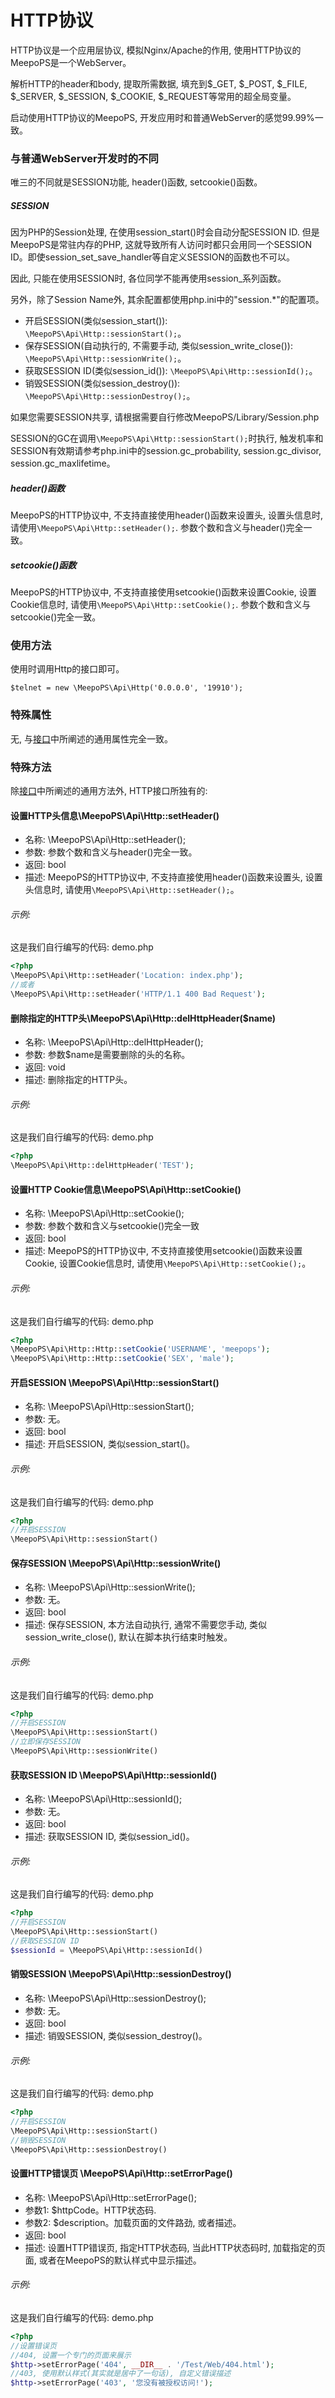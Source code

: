 # HTTP协议

HTTP协议是一个应用层协议, 模拟Nginx/Apache的作用, 使用HTTP协议的MeepoPS是一个WebServer。

解析HTTP的header和body, 提取所需数据, 填充到$_GET, $_POST, $_FILE, $_SERVER, $_SESSION, $_COOKIE, $_REQUEST等常用的超全局变量。

启动使用HTTP协议的MeepoPS, 开发应用时和普通WebServer的感觉99.99%一致。

### 与普通WebServer开发时的不同

唯三的不同就是SESSION功能, header()函数, setcookie()函数。

##### SESSION
因为PHP的Session处理, 在使用session_start()时会自动分配SESSION ID. 但是MeepoPS是常驻内存的PHP, 这就导致所有人访问时都只会用同一个SESSION ID。即使session_set_save_handler等自定义SESSION的函数也不可以。

因此, 只能在使用SESSION时, 各位同学不能再使用session_系列函数。

另外，除了Session Name外, 其余配置都使用php.ini中的"session.*"的配置项。

- 开启SESSION(类似session_start()): `\MeepoPS\Api\Http::sessionStart();`。
- 保存SESSION(自动执行的, 不需要手动, 类似session_write_close()): `\MeepoPS\Api\Http::sessionWrite();`。
- 获取SESSION ID(类似session_id()): `\MeepoPS\Api\Http::sessionId();`。
- 销毁SESSION(类似session_destroy()): `\MeepoPS\Api\Http::sessionDestroy();`。

如果您需要SESSION共享, 请根据需要自行修改MeepoPS/Library/Session.php

SESSION的GC在调用`\MeepoPS\Api\Http::sessionStart();`时执行, 触发机率和SESSION有效期请参考php.ini中的session.gc_probability, session.gc_divisor, session.gc_maxlifetime。

##### header()函数
MeepoPS的HTTP协议中, 不支持直接使用header()函数来设置头, 设置头信息时, 请使用`\MeepoPS\Api\Http::setHeader();`. 参数个数和含义与header()完全一致。

##### setcookie()函数
MeepoPS的HTTP协议中, 不支持直接使用setcookie()函数来设置Cookie, 设置Cookie信息时, 请使用```\MeepoPS\Api\Http::setCookie();```. 参数个数和含义与setcookie()完全一致。

### 使用方法
使用时调用Http的接口即可。
```
$telnet = new \MeepoPS\Api\Http('0.0.0.0', '19910');
```

### 特殊属性
无, 与[接口](../3-api)中所阐述的通用属性完全一致。

### 特殊方法
除[接口](../3-api)中所阐述的通用方法外, HTTP接口所独有的:

#### 设置HTTP头信息\MeepoPS\Api\Http::setHeader()
- 名称: \MeepoPS\Api\Http::setHeader();
- 参数: 参数个数和含义与header()完全一致。
- 返回: bool 
- 描述: MeepoPS的HTTP协议中, 不支持直接使用header()函数来设置头, 设置头信息时, 请使用`\MeepoPS\Api\Http::setHeader();`。
###### 示例:
这是我们自行编写的代码: demo.php
```php
<?php
\MeepoPS\Api\Http::setHeader('Location: index.php');
//或者
\MeepoPS\Api\Http::setHeader('HTTP/1.1 400 Bad Request');
```

#### 删除指定的HTTP头\MeepoPS\Api\Http::delHttpHeader($name)
- 名称: \MeepoPS\Api\Http::delHttpHeader();
- 参数: 参数$name是需要删除的头的名称。
- 返回: void 
- 描述: 删除指定的HTTP头。
###### 示例:
这是我们自行编写的代码: demo.php
```php
<?php
\MeepoPS\Api\Http::delHttpHeader('TEST');
```

#### 设置HTTP Cookie信息\MeepoPS\Api\Http::setCookie()
- 名称: \MeepoPS\Api\Http::setCookie();
- 参数: 参数个数和含义与setcookie()完全一致
- 返回: bool 
- 描述: MeepoPS的HTTP协议中, 不支持直接使用setcookie()函数来设置Cookie, 设置Cookie信息时, 请使用`\MeepoPS\Api\Http::setCookie();`。
###### 示例:
这是我们自行编写的代码: demo.php
```php
<?php
\MeepoPS\Api\Http::Http::setCookie('USERNAME', 'meepops');
\MeepoPS\Api\Http::Http::setCookie('SEX', 'male');
```

#### 开启SESSION \MeepoPS\Api\Http::sessionStart()
- 名称: \MeepoPS\Api\Http::sessionStart();
- 参数: 无。
- 返回: bool 
- 描述: 开启SESSION, 类似session_start()。
###### 示例:
这是我们自行编写的代码: demo.php
```php
<?php
//开启SESSION
\MeepoPS\Api\Http::sessionStart()
```

#### 保存SESSION \MeepoPS\Api\Http::sessionWrite()
- 名称: \MeepoPS\Api\Http::sessionWrite();
- 参数: 无。
- 返回: bool 
- 描述: 保存SESSION, 本方法自动执行, 通常不需要您手动, 类似session_write_close(), 默认在脚本执行结束时触发。
###### 示例:
这是我们自行编写的代码: demo.php
```php
<?php
//开启SESSION
\MeepoPS\Api\Http::sessionStart()
//立即保存SESSION
\MeepoPS\Api\Http::sessionWrite()
```

#### 获取SESSION ID \MeepoPS\Api\Http::sessionId()
- 名称: \MeepoPS\Api\Http::sessionId();
- 参数: 无。
- 返回: bool 
- 描述: 获取SESSION ID, 类似session_id()。
###### 示例:
这是我们自行编写的代码: demo.php
```php
<?php
//开启SESSION
\MeepoPS\Api\Http::sessionStart()
//获取SESSION ID
$sessionId = \MeepoPS\Api\Http::sessionId()
```

#### 销毁SESSION \MeepoPS\Api\Http::sessionDestroy()
- 名称: \MeepoPS\Api\Http::sessionDestroy();
- 参数: 无。
- 返回: bool 
- 描述: 销毁SESSION, 类似session_destroy()。
###### 示例:
这是我们自行编写的代码: demo.php
```php
<?php
//开启SESSION
\MeepoPS\Api\Http::sessionStart()
//销毁SESSION
\MeepoPS\Api\Http::sessionDestroy()
```
 
#### 设置HTTP错误页 \MeepoPS\Api\Http::setErrorPage()
- 名称: \MeepoPS\Api\Http::setErrorPage();
- 参数1: $httpCode。HTTP状态码.
- 参数2: $description。加载页面的文件路劲, 或者描述。
- 返回: bool 
- 描述: 设置HTTP错误页, 指定HTTP状态码, 当此HTTP状态码时, 加载指定的页面, 或者在MeepoPS的默认样式中显示描述。
###### 示例:
这是我们自行编写的代码: demo.php
```php
<?php
//设置错误页
//404, 设置一个专门的页面来展示
$http->setErrorPage('404', __DIR__ . '/Test/Web/404.html');
//403, 使用默认样式(其实就是居中了一句话), 自定义错误描述
$http->setErrorPage('403', '您没有被授权访问!');
```